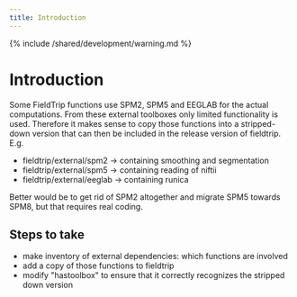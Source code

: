 ```yaml
---
title: Introduction
---
```


{% include /shared/development/warning.md %}

# Introduction

Some FieldTrip functions use SPM2, SPM5 and EEGLAB for the actual computations. From these external toolboxes only limited functionality is used. Therefore it makes sense to copy those functions into a stripped-down version that can then be included in the release version of fieldtrip. E.g.

*  fieldtrip/external/spm2 -> containing smoothing and segmentation
*  fieldtrip/external/spm5 -> containing reading of niftii
*  fieldtrip/external/eeglab -> containing runica

Better would be to get rid of SPM2 altogether and migrate SPM5 towards SPM8, but that requires real coding.

## Steps to take

*  make inventory of external dependencies: which functions are involved
*  add a copy of those functions to fieldtrip
*  modify "hastoolbox" to ensure that it correctly recognizes the stripped down version
